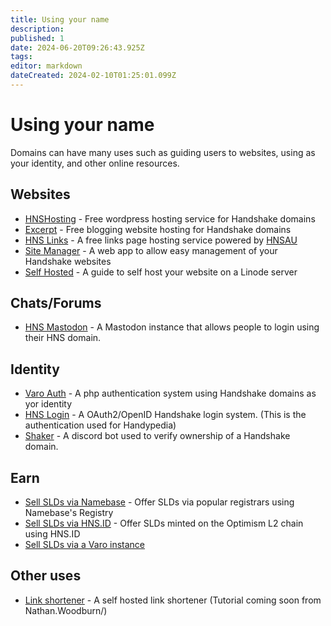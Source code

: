 ```yaml
---
title: Using your name
description: 
published: 1
date: 2024-06-20T09:26:43.925Z
tags: 
editor: markdown
dateCreated: 2024-02-10T01:25:01.099Z
---
```


# Using your name

Domains can have many uses such as guiding users to websites, using as your identity, and other online resources.



## Websites
- [HNSHosting](/hnshosting) - Free wordpress hosting service for Handshake domains
- [Excerpt](/excerpt) - Free blogging website hosting for Handshake domains
- [HNS Links](https://links.hns.au) - A free links page hosting service powered by [HNSAU](/hnsau)
- [Site Manager](https://l.woodburn.au/site-mgr) - A web app to allow easy management of your Handshake websites
- [Self Hosted](https://l.woodburn.au/website) - A guide to self host your website on a Linode server


## Chats/Forums
- [HNS Mastodon](https://mastodon.hns.au) - A Mastodon instance that allows people to login using their HNS domain.




## Identity
- [Varo Auth](https://auth.varo.domains/implement) - A php authentication system using Handshake domains as yor identity
- [HNS Login](https://login.hns.au) - A OAuth2/OpenID Handshake login system. (This is the authentication used for Handypedia)
- [Shaker](/en/shaker) - A discord bot used to verify ownership of a Handshake domain.

## Earn
- [Sell SLDs via Namebase](https://www.namebase.io/registry) - Offer SLDs via popular registrars using Namebase's Registry
- [Sell SLDs via HNS.ID](https://hns.id/stake) - Offer SLDs minted on the Optimism L2 chain using HNS.ID
- [Sell SLDs via a Varo instance](/dns_hosting#varo)



## Other uses
- [Link shortener](https://linkr) - A self hosted link shortener (Tutorial coming soon from Nathan.Woodburn/)
